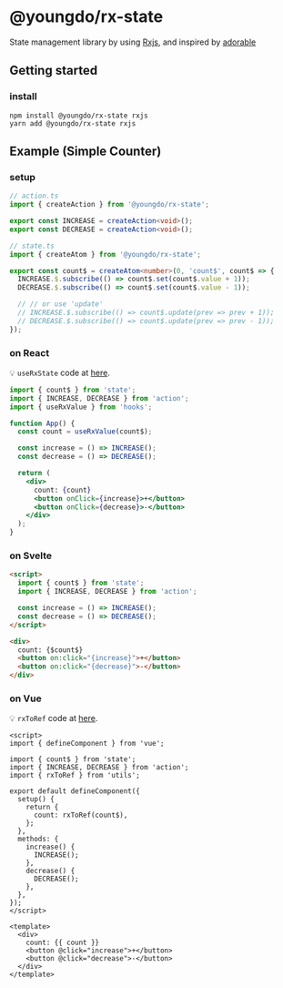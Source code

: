 # @youngdo/rx-state

State management library by using [Rxjs](https://github.com/ReactiveX/rxjs), and inspired by [adorable](https://github.com/developer-1px/adorable)

## Getting started

### install

```
npm install @youngdo/rx-state rxjs
yarn add @youngdo/rx-state rxjs
```

## Example (Simple Counter)

### setup

```ts
// action.ts
import { createAction } from '@youngdo/rx-state';

export const INCREASE = createAction<void>();
export const DECREASE = createAction<void>();

// state.ts
import { createAtom } from '@youngdo/rx-state';

export const count$ = createAtom<number>(0, 'count$', count$ => {
  INCREASE.$.subscribe(() => count$.set(count$.value + 1));
  DECREASE.$.subscribe(() => count$.set(count$.value - 1));

  // // or use 'update'
  // INCREASE.$.subscribe(() => count$.update(prev => prev + 1));
  // DECREASE.$.subscribe(() => count$.update(prev => prev - 1));
});
```

### on React

💡 `useRxState` code at [here](./examples/todo-react/src/hooks/useRxState.ts).

```jsx
import { count$ } from 'state';
import { INCREASE, DECREASE } from 'action';
import { useRxValue } from 'hooks';

function App() {
  const count = useRxValue(count$);

  const increase = () => INCREASE();
  const decrease = () => DECREASE();

  return (
    <div>
      count: {count}
      <button onClick={increase}>+</button>
      <button onClick={decrease}>-</button>
    </div>
  );
}
```

### on Svelte

```html
<script>
  import { count$ } from 'state';
  import { INCREASE, DECREASE } from 'action';

  const increase = () => INCREASE();
  const decrease = () => DECREASE();
</script>

<div>
  count: {$count$}
  <button on:click="{increase}">+</button>
  <button on:click="{decrease}">-</button>
</div>
```

### on Vue

💡 `rxToRef` code at [here](./examples/todo-vue/src/utils/index.ts).

```vue
<script>
import { defineComponent } from 'vue';

import { count$ } from 'state';
import { INCREASE, DECREASE } from 'action';
import { rxToRef } from 'utils';

export default defineComponent({
  setup() {
    return {
      count: rxToRef(count$),
    };
  },
  methods: {
    increase() {
      INCREASE();
    },
    decrease() {
      DECREASE();
    },
  },
});
</script>

<template>
  <div>
    count: {{ count }}
    <button @click="increase">+</button>
    <button @click="decrease">-</button>
  </div>
</template>
```
